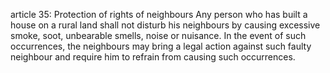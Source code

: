 article 35: Protection of rights of neighbours
Any person who has built a house on a rural land shall not disturb his neighbours by causing excessive smoke, soot, unbearable smells, noise or nuisance.  In the event of such occurrences, the neighbours may bring a legal action against such faulty neighbour and require him to refrain from causing such occurrences.
<ul>
</ul>